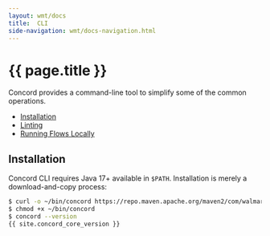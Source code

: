```yaml
---
layout: wmt/docs
title:  CLI
side-navigation: wmt/docs-navigation.html
---
```


# {{ page.title }}

Concord provides a command-line tool to simplify some of the common operations.

- [Installation](#installation)
- [Linting](./linting.html)
- [Running Flows Locally](./running-flows.html)

## Installation

Concord CLI requires Java 17+ available in `$PATH`. Installation is merely
a download-and-copy process:

```bash
$ curl -o ~/bin/concord https://repo.maven.apache.org/maven2/com/walmartlabs/concord/concord-cli/{{ site.concord_core_version }}/concord-cli-{{ site.concord_core_version }}-executable.jar
$ chmod +x ~/bin/concord
$ concord --version
{{ site.concord_core_version }}
```

